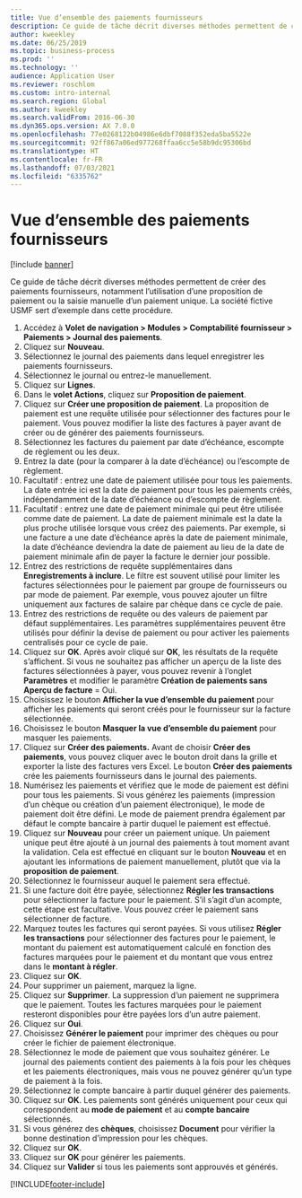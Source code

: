 ```yaml
---
title: Vue d’ensemble des paiements fournisseurs
description: Ce guide de tâche décrit diverses méthodes permettent de créer des paiements fournisseurs, notamment l’utilisation d’une proposition de paiement ou la saisie manuelle d’un paiement unique.
author: kweekley
ms.date: 06/25/2019
ms.topic: business-process
ms.prod: ''
ms.technology: ''
audience: Application User
ms.reviewer: roschlom
ms.custom: intro-internal
ms.search.region: Global
ms.author: kweekley
ms.search.validFrom: 2016-06-30
ms.dyn365.ops.version: AX 7.0.0
ms.openlocfilehash: 77e0268122b04986e6dbf7088f352eda5ba5522e
ms.sourcegitcommit: 92ff867a06ed977268ffaa6cc5e58b9dc95306bd
ms.translationtype: HT
ms.contentlocale: fr-FR
ms.lasthandoff: 07/03/2021
ms.locfileid: "6335762"
---
```

# <a name="vendor-payment-overview"></a>Vue d’ensemble des paiements fournisseurs

[!include [banner](../../includes/banner.md)]

Ce guide de tâche décrit diverses méthodes permettent de créer des paiements fournisseurs, notamment l’utilisation d’une proposition de paiement ou la saisie manuelle d’un paiement unique. La société fictive USMF sert d’exemple dans cette procédure.

1. Accédez à **Volet de navigation > Modules > Comptabilité fournisseur > Paiements > Journal des paiements**.
2. Cliquez sur **Nouveau**.
3. Sélectionnez le journal des paiements dans lequel enregistrer les paiements fournisseurs. 
4. Sélectionnez le journal ou entrez-le manuellement.
5. Cliquez sur **Lignes**.
6. Dans le **volet Actions**, cliquez sur **Proposition de paiement**.
7. Cliquez sur **Créer une proposition de paiement**. La proposition de paiement est une requête utilisée pour sélectionner des factures pour le paiement. Vous pouvez modifier la liste des factures à payer avant de créer ou de générer des paiements fournisseurs.
8. Sélectionnez les factures du paiement par date d’échéance, escompte de règlement ou les deux. 
9. Entrez la date (pour la comparer à la date d’échéance) ou l’escompte de règlement. 
10. Facultatif : entrez une date de paiement utilisée pour tous les paiements. La date entrée ici est la date de paiement pour tous les paiements créés, indépendamment de la date d’échéance ou d’escompte de règlement.  
11. Facultatif : entrez une date de paiement minimale qui peut être utilisée comme date de paiement. La date de paiement minimale est la date la plus proche utilisée lorsque vous créez des paiements. Par exemple, si une facture a une date d’échéance après la date de paiement minimale, la date d’échéance deviendra la date de paiement au lieu de la date de paiement minimale afin de payer la facture le dernier jour possible.
12. Entrez des restrictions de requête supplémentaires dans **Enregistrements à inclure**. Le filtre est souvent utilisé pour limiter les factures sélectionnées pour le paiement par groupe de fournisseurs ou par mode de paiement. Par exemple, vous pouvez ajouter un filtre uniquement aux factures de salaire par chèque dans ce cycle de paie.
13. Entrez des restrictions de requête ou des valeurs de paiement par défaut supplémentaires. Les paramètres supplémentaires peuvent être utilisés pour définir la devise de paiement ou pour activer les paiements centralisés pour ce cycle de paie.  
14. Cliquez sur **OK**. Après avoir cliqué sur **OK**, les résultats de la requête s’affichent. Si vous ne souhaitez pas afficher un aperçu de la liste des factures sélectionnées à payer, vous pouvez revenir à l’onglet **Paramètres** et modifier le paramètre **Création de paiements sans Aperçu de facture** = Oui.  
15. Choisissez le bouton **Afficher la vue d’ensemble du paiement** pour afficher les paiements qui seront créés pour le fournisseur sur la facture sélectionnée.
16. Choisissez le bouton **Masquer la vue d’ensemble du paiement** pour masquer les paiements. 
17. Cliquez sur **Créer des paiements.** Avant de choisir **Créer des paiements**, vous pouvez cliquer avec le bouton droit dans la grille et exporter la liste des factures vers Excel. Le bouton **Créer des paiements** crée les paiements fournisseurs dans le journal des paiements.  
18. Numérisez les paiements et vérifiez que le mode de paiement est défini pour tous les paiements. Si vous générez les paiements (impression d’un chèque ou création d’un paiement électronique), le mode de paiement doit être défini. Le mode de paiement prendra également par défaut le compte bancaire à partir duquel le paiement est effectué.  
19. Cliquez sur **Nouveau** pour créer un paiement unique. Un paiement unique peut être ajouté à un journal des paiements à tout moment avant la validation. Cela est effectué en cliquant sur le bouton **Nouveau** et en ajoutant les informations de paiement manuellement, plutôt que via la **proposition de paiement**.  
20. Sélectionnez le fournisseur auquel le paiement sera effectué.
21. Si une facture doit être payée, sélectionnez **Régler les transactions** pour sélectionner la facture pour le paiement. S’il s’agit d’un acompte, cette étape est facultative. Vous pouvez créer le paiement sans sélectionner de facture. 
22. Marquez toutes les factures qui seront payées. Si vous utilisez **Régler les transactions** pour sélectionner des factures pour le paiement, le montant du paiement est automatiquement calculé en fonction des factures marquées pour le paiement et du montant que vous entrez dans le **montant à régler**.
23. Cliquez sur **OK**.
24. Pour supprimer un paiement, marquez la ligne.
25. Cliquez sur **Supprimer**. La suppression d’un paiement ne supprimera que le paiement. Toutes les factures marquées pour le paiement resteront disponibles pour être payées lors d’un autre paiement.
26. Cliquez sur **Oui**.
27. Choisissez **Générer le paiement** pour imprimer des chèques ou pour créer le fichier de paiement électronique.
28. Sélectionnez le mode de paiement que vous souhaitez générer. Le journal des paiements contient des paiements à la fois pour les chèques et les paiements électroniques, mais vous ne pouvez générer qu’un type de paiement à la fois.
29. Sélectionnez le compte bancaire à partir duquel générer des paiements.
30. Cliquez sur **OK**. Les paiements sont générés uniquement pour ceux qui correspondent au **mode de paiement** et au **compte bancaire** sélectionnés.
31. Si vous générez des **chèques**, choisissez **Document** pour vérifier la bonne destination d’impression pour les chèques.
32. Cliquez sur **OK**.
33. Cliquez sur **OK** pour générer les paiements.
34. Cliquez sur **Valider** si tous les paiements sont approuvés et générés. 



[!INCLUDE[footer-include](../../../includes/footer-banner.md)]